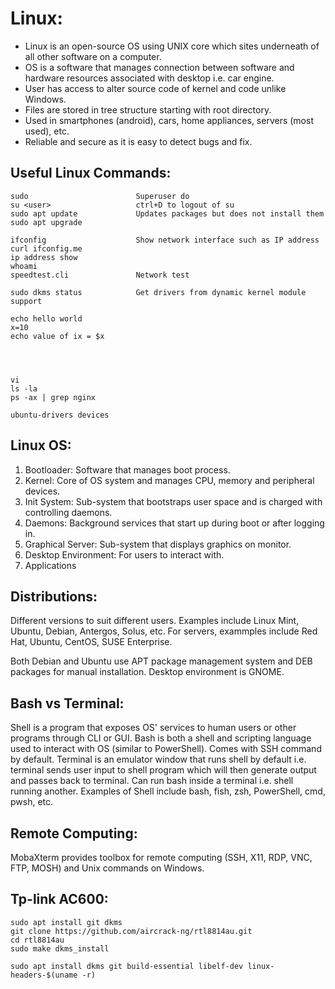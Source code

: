 # Linux:
- Linux is an open-source OS using UNIX core which sites underneath of all other software on a computer.
- OS is a software that manages connection between software and hardware resources associated with desktop i.e. car engine.
- User has access to alter source code of kernel and code unlike Windows.
- Files are stored in tree structure starting with root directory.
- Used in smartphones (android), cars, home appliances, servers (most used), etc. 
- Reliable and secure as it is easy to detect bugs and fix.

## Useful Linux Commands:
```
sudo                        Superuser do
su <user>                   ctrl+D to logout of su
sudo apt update             Updates packages but does not install them
sudo apt upgrade

ifconfig                    Show network interface such as IP address
curl ifconfig.me
ip address show
whoami
speedtest.cli               Network test

sudo dkms status            Get drivers from dynamic kernel module support

echo hello world
x=10
echo value of ix = $x




vi
ls -la 
ps -ax | grep nginx

ubuntu-drivers devices
```

## Linux OS:
1) Bootloader: Software that manages boot process.
2) Kernel: Core of OS system and manages CPU, memory and peripheral devices.
3) Init System: Sub-system that bootstraps user space and is charged with controlling daemons.
4) Daemons: Background services that start up during boot or after logging in.
5) Graphical Server: Sub-system that displays graphics on monitor.
6) Desktop Environment: For users to interact with.
7) Applications

## Distributions:
Different versions to suit different users. Examples include Linux Mint, Ubuntu, Debian, Antergos, Solus, etc. For servers, exammples include Red Hat, Ubuntu, CentOS, SUSE Enterprise.

Both Debian and Ubuntu use APT package management system and DEB packages for manual installation. Desktop environment is GNOME.

## Bash vs Terminal:
Shell is a program that exposes OS' services to human users or other programs through CLI or GUI. Bash is both a shell and scripting language used to interact with OS (similar to PowerShell). Comes with SSH command by default. Terminal is an emulator window that runs shell by default i.e. terminal sends user input to shell program which will then generate output and passes back to terminal. Can run bash inside a terminal i.e. shell running another. Examples of Shell include bash, fish, zsh, PowerShell, cmd, pwsh, etc.

## Remote Computing:
MobaXterm provides toolbox for remote computing (SSH, X11, RDP, VNC, FTP, MOSH) and Unix commands on Windows.

## Tp-link AC600:
```
sudo apt install git dkms
git clone https://github.com/aircrack-ng/rtl8814au.git
cd rtl8814au
sudo make dkms_install

sudo apt install dkms git build-essential libelf-dev linux-headers-$(uname -r)
```
